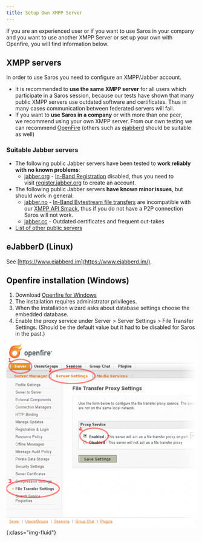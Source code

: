```yaml
---
title: Setup Own XMPP Server
---
```


If you are an experienced user or if you want to use Saros in your
company and you want to use another XMPP Server or set up your own with
Openfire, you will find information below.


## XMPP servers

In order to use Saros you need to configure an XMPP/Jabber account.

-   It is recommended to **use the same XMPP server** for all users
    which participate in a Saros session, because our tests have shown
    that many public XMPP servers use outdated software
    and certificates. Thus in many cases communication between federated
    servers will fail.
-   If you want to **use Saros in a company** or with more than one
    peer, we recommend using your own XMPP server. From our own testing
    we can
    recommend [OpenFire](https://www.igniterealtime.org/projects/openfire/index.jsp) (others
    such as [ejabberd](https://www.process-one.net/en/ejabberd/) should
    be suitable as well)

### Suitable Jabber servers

*   The following public Jabber servers have been tested to **work
    reliably with no known problems**:
    *   [jabber.org](https://www.jabber.org/) - [In-Band
        Registration](https://xmpp.org/extensions/xep-0077.html) disabled,
        thus you need to
        visit [register.jabber.org](https://register.jabber.org/) to
        create an account.
*   The following public Jabber servers **have known minor issues**, but
    should work in general:
    *   [jabber.no](https://www.jabber.no/) - [In-Band Bytestream file
        transfers](https://xmpp.org/extensions/xep-0047.html) are
        incompatible with our [XMPP API
        Smack](https://www.igniterealtime.org/projects/smack/), thus if
        you do not have a P2P connection Saros will not work.
    *   [jabber.cc](https://www.jabber.cc/) - Outdated certificates and
        frequent out-takes
*   [List of other public servers](https://xmpp.org/services/)

## eJabberD (Linux)

See [https://www.ejabberd.im](https://www.ejabberd.im/).


## Openfire installation (Windows)

1.  Download [Openfire for
    Windows](http://www.igniterealtime.org/downloads/index.jsp)
2.  The installation requires administrator privileges.
3.  When the installation wizard asks about database settings choose the
    embedded database.
4.  Enable the proxy service under Server &gt; Server Settings &gt; File
    Transfer Settings. (Should be the default value but it had to be
    disabled for Saros in the past.)

![](images/openfire_settings_02.png){:class="img-fluid"}
